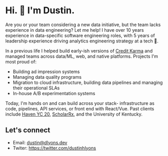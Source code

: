 # Hi. 👋 I'm Dustin. 
Are you or your team considering a new data initiative, but the team lacks experience in data engineering? Let me help! I have over 10 years experience in data-specific software engineering roles, with 5 years of leadership experience driving analytics engineering strategy at a tech 🦄.

In a previous life I helped build early-ish versions of <a href="https://www.lightbend.com/blog/how-credit-karma-makes-real-time-decisions-for-60-million-users-akka-streams-kafka">Credit Karma</a> and managed teams across data/ML, web, and native platforms. Projects I'm most proud of:
* Building ad impression systems
* Managing data quality programs
* Migration to cloud infrastructure, building data pipelines and managing their operational SLAs
* In-house A/B experimentation systems

Today, I'm hands on and can build across your stack- infrastructure as code, pipelines, API services, or front end with React/Vue. Past clients include <a href="https://www.ycombinator.com/companies/haven">Haven YC 20</a>, <a href="https://scholarrx.com/">ScholarRx</a>, and the University of Kentucky.

## Let's connect
- Email: dustin@dlyons.dev
- Twiter: https://twitter.com/dustinhlyons
